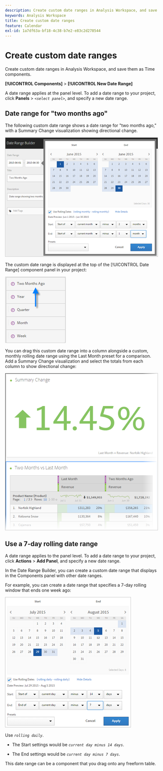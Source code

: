 ```yaml
---
description: Create custom date ranges in Analysis Workspace, and save them as Time components.
keywords: Analysis Workspace
title: Create custom date ranges
feature: Calendar
exl-id: 1a7df63a-bf18-4c38-b7e2-e83c2d278544
---
```

# Create custom date ranges

Create custom date ranges in Analysis Workspace, and save them as Time components.

 **[!UICONTROL Components]** > **[!UICONTROL New Date Range]**

A date range applies at the panel level. To add a date range to your project, click **Panels** > *`<select panel>`*, and specify a new date range.

## Date range for "two months ago"

The following custom date range shows a date range for "two months ago," with a Summary Change visualization showing directional change.

![Date Range Builder showing Use Rolling Dates for two month ago](assets/date-range-two-months-ago.png)

The custom date range is displayed at the top of the [!UICONTROL Date Range] component panel in your project:

![Date Range component panel with arrow pointing to Two Months Ago.](assets/date-range-panel-two-months-ago.png)

You can drag this custom date range into a column alongside a custom, monthly rolling date range using the Last Month preset for a comparison. Add a Summary Change visualization and select the totals from each column to show directional change:

![Summary change showing and increase of 14.45%.](assets/date-range-two-months-table.png)

## Use a 7-day rolling date range

A date range applies to the panel level. To add a date range to your project, click **Actions** > **Add Panel**, and specify a new date range.

In the Date Range Builder, you can create a custom date range that displays in the Components panel with other date ranges.

For example, you can create a date range that specifies a 7-day rolling window that ends one week ago:

![Date Range Builder showing a date range that specifies a 7-day rollowing window.](assets/create_date_range.png)

Use *`rolling daily`*.

* The Start settings would be *`current day minus 14 days`*.

* The End settings would be *`current day minus 7 days`*.

This date range can be a component that you drag onto any freeform table.
